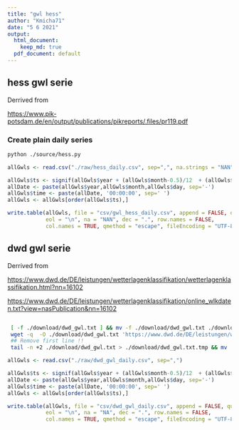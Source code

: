 ```yaml
---
title: "gwl hess"
author: "Kmicha71"
date: "5 6 2021"
output:
  html_document: 
    keep_md: true
  pdf_document: default
---
```




## hess gwl serie

Derrived from 

https://www.pik-potsdam.de/en/output/publications/pikreports/.files/pr119.pdf


### Create plain daily series


```sh
python ./source/hess.py
```


```r
allGwls <- read.csv("./raw/hess_daily.csv", sep=",", na.strings = "NAN")

allGwls$ts <- signif(allGwls$year + (allGwls$month-0.5)/12  + (allGwls$day-0.5)/365, digits=8)
allDate <- paste(allGwls$year,allGwls$month,allGwls$day, sep='-')
allGwls$time <- paste(allDate, '00:00:00', sep=' ')
allGwls <- allGwls[order(allGwls$ts),]

write.table(allGwls, file = "csv/gwl_hess_daily.csv", append = FALSE, quote = TRUE, sep = ",",
            eol = "\n", na = "NAN", dec = ".", row.names = FALSE,
            col.names = TRUE, qmethod = "escape", fileEncoding = "UTF-8")
```


## dwd gwl serie

Derrived from 

https://www.dwd.de/DE/leistungen/wetterlagenklassifikation/wetterlagenklassifikation.html?nn=16102

https://www.dwd.de/DE/leistungen/wetterlagenklassifikation/online_wlkdaten.txt?view=nasPublication&nn=16102


```sh

 [ -f ./download/dwd_gwl.txt ] && mv -f ./download/dwd_gwl.txt ./download/dwd_gwl.txt.bck
 wget -q  -O ./download/dwd_gwl.txt 'https://www.dwd.de/DE/leistungen/wetterlagenklassifikation/online_wlkdaten.txt?view=nasPublication&nn=16102'
 ## Remove first line !!
 tail -n +2 ./download/dwd_gwl.txt > ./download/dwd_gwl.txt.tmp && mv ./download/dwd_gwl.txt.tmp ./download/dwd_gwl.txt

```



```r
allGwls <- read.csv("./raw/dwd_gwl_daily.csv", sep=",")

allGwls$ts <- signif(allGwls$year + (allGwls$month-0.5)/12  + (allGwls$day-0.5)/365, digits=8)
allDate <- paste(allGwls$year,allGwls$month,allGwls$day, sep='-')
allGwls$time <- paste(allDate, '00:00:00', sep=' ')
allGwls <- allGwls[order(allGwls$ts),]

write.table(allGwls, file = "csv/dwd_gwl_daily.csv", append = FALSE, quote = TRUE, sep = ",",
            eol = "\n", na = "NA", dec = ".", row.names = FALSE,
            col.names = TRUE, qmethod = "escape", fileEncoding = "UTF-8")
```
